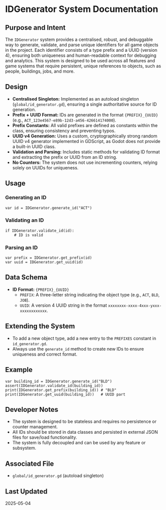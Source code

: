 # IDGenerator System Documentation

## Purpose and Intent

The `IDGenerator` system provides a centralised, robust, and debuggable way to generate, validate, and parse unique identifiers for all game objects in the project. Each identifier consists of a type prefix and a UUID (version 4), ensuring both uniqueness and human-readable context for debugging and analytics. This system is designed to be used across all features and game systems that require persistent, unique references to objects, such as people, buildings, jobs, and more.

## Design

- **Centralised Singleton:** Implemented as an autoload singleton (`global/id_generator.gd`), ensuring a single authoritative source for ID generation.
- **Prefix + UUID Format:** IDs are generated in the format `{PREFIX}_{UUID}` (e.g., `ACT_123e4567-e89b-12d3-a456-426614174000`).
- **Prefix Constants:** All valid prefixes are defined as constants within the class, ensuring consistency and preventing typos.
- **UUID v4 Generation:** Uses a custom, cryptographically strong random UUID v4 generator implemented in GDScript, as Godot does not provide a built-in UUID class.
- **Validation and Parsing:** Includes static methods for validating ID format and extracting the prefix or UUID from an ID string.
- **No Counters:** The system does not use incrementing counters, relying solely on UUIDs for uniqueness.

## Usage

### Generating an ID
```gdscript
var id = IDGenerator.generate_id("ACT")
```

### Validating an ID
```gdscript
if IDGenerator.validate_id(id):
    # ID is valid
```

### Parsing an ID
```gdscript
var prefix = IDGenerator.get_prefix(id)
var uuid = IDGenerator.get_uuid(id)
```

## Data Schema

- **ID Format:** `{PREFIX}_{UUID}`
  - `PREFIX`: A three-letter string indicating the object type (e.g., `ACT`, `BLD`, `JOB`).
  - `UUID`: A version 4 UUID string in the format `xxxxxxxx-xxxx-4xxx-yxxx-xxxxxxxxxxxx`.

## Extending the System

- To add a new object type, add a new entry to the `PREFIXES` constant in `id_generator.gd`.
- Always use the `generate_id` method to create new IDs to ensure uniqueness and correct format.

## Example
```gdscript
var building_id = IDGenerator.generate_id("BLD")
assert(IDGenerator.validate_id(building_id))
print(IDGenerator.get_prefix(building_id)) # "BLD"
print(IDGenerator.get_uuid(building_id))   # UUID part
```

## Developer Notes
- The system is designed to be stateless and requires no persistence or counter management.
- All IDs should be stored in data classes and persisted in external JSON files for save/load functionality.
- The system is fully decoupled and can be used by any feature or subsystem.

## Associated File
- `global/id_generator.gd` (autoload singleton) 

## Last Updated
2025-05-04 